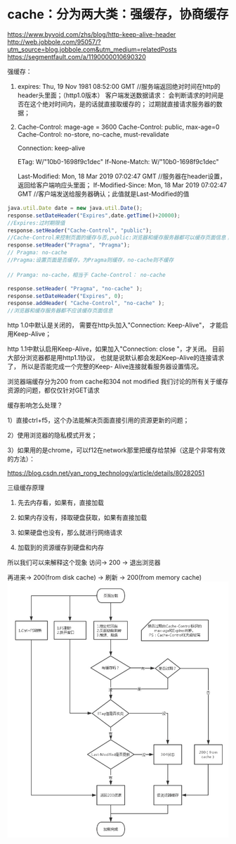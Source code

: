 # cache：分为两大类：强缓存，协商缓存

https://www.byvoid.com/zhs/blog/http-keep-alive-header
http://web.jobbole.com/95057/?utm_source=blog.jobbole.com&utm_medium=relatedPosts
https://segmentfault.com/a/1190000010690320

强缓存：
1. expires: Thu, 19 Nov 1981 08:52:00 GMT
  //服务端返回绝对时间在http的header头里面；（http1.0版本）
客户端发送数据请求：
会判断请求的时间是否在这个绝对时间内，是的话就直接取缓存的；
过期就直接请求服务器的数据；  

2. Cache-Control: mage-age = 3600
   Cache-Control: public, max-age=0
   Cache-Control: no-store, no-cache, must-revalidate
  
   Connection: keep-alive
   
   ETag: W/"10b0-1698f9c1dec"
   If-None-Match: W/"10b0-1698f9c1dec"

   Last-Modified: Mon, 18 Mar 2019 07:02:47 GMT 
   //服务器在header设置，返回给客户端响应头里面；
   If-Modified-Since: Mon, 18 Mar 2019 07:02:47 GMT 
   //客户端发送给服务器确认；此值就是Last-Modified的值


```js
java.util.Date date = new java.util.Date();    
response.setDateHeader("Expires",date.getTime()+20000); 
//Expires:过时期限值 
response.setHeader("Cache-Control", "public"); 
//Cache-Control来控制页面的缓存与否,public:浏览器和缓存服务器都可以缓存页面信息；
response.setHeader("Pragma", "Pragma");
// Pragma: no-cache
//Pragma:设置页面是否缓存，为Pragma则缓存，no-cache则不缓存

// Pramga: no-cache，相当于 Cache-Control： no-cache
```

```js
response.setHeader( "Pragma", "no-cache" );   
response.setDateHeader("Expires", 0);   
response.addHeader( "Cache-Control", "no-cache" );
//浏览器和缓存服务器都不应该缓存页面信息
```
http 1.0中默认是关闭的，
需要在http头加入"Connection: Keep-Alive"，
才能启用Keep-Alive；

http 1.1中默认启用Keep-Alive，如果加入"Connection: close "，才关闭。
目前大部分浏览器都是用http1.1协议，
也就是说默认都会发起Keep-Alive的连接请求了，
所以是否能完成一个完整的Keep- Alive连接就看服务器设置情况。

浏览器端缓存分为200 from cache和304 not modified
我们讨论的所有关于缓存资源的问题，都仅仅针对GET请求

缓存影响怎么处理？

1）直接ctrl+f5，这个办法能解决页面直接引用的资源更新的问题；

2）使用浏览器的隐私模式开发；

3）如果用的是chrome，可以f12在network那里把缓存给禁掉（这是个非常有效的方法）：

https://blog.csdn.net/yan_rong_technology/article/details/80282051


三级缓存原理
1. 先去内存看，如果有，直接加载

2. 如果内存没有，择取硬盘获取，如果有直接加载

3. 如果硬盘也没有，那么就进行网络请求

4. 加载到的资源缓存到硬盘和内存

所以我们可以来解释这个现象
访问-> 200 -> 退出浏览器

再进来-> 200(from disk cache) -> 刷新 -> 200(from memory cache)
![](.cache_images/4df50eee.png)
